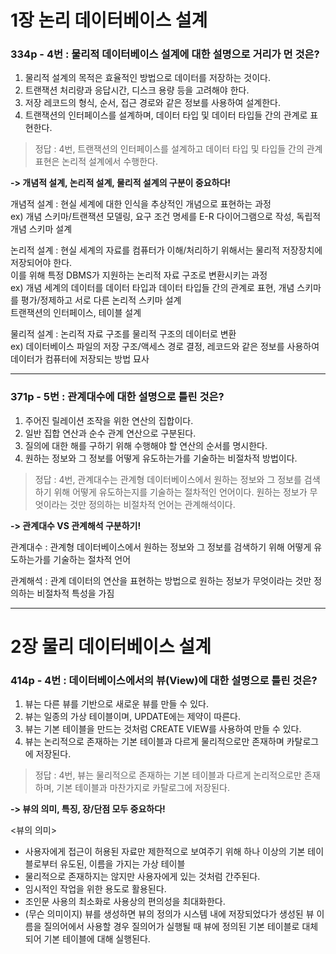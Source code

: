 # 1장 논리 데이터베이스 설계

### 334p - 4번 : 물리적 데이터베이스 설계에 대한 설명으로 거리가 먼 것은?
1. 물리적 설계의 목적은 효율적인 방법으로 데이터를 저장하는 것이다.
2. 트랜잭션 처리량과 응답시간, 디스크 용량 등을 고려해야 한다.
3. 저장 레코드의 형식, 순서, 접근 경로와 같은 정보를 사용하여 설계한다.
4. 트랜잭션의 인터페이스를 설계하며, 데이터 타입 및 데이터 타입들 간의 관계로 표현한다.
> 정답 : 4번, 트랜잭션의 인터페이스를 설계하고 데이터 타입 및 타입들 간의 관계 표현은 논리적 설계에서 수행한다.

**-> 개념적 설계, 논리적 설계, 물리적 설계의 구분이 중요하다!**

개념적 설계 : 현실 세계에 대한 인식을 추상적인 개념으로 표현하는 과정  
ex) 개념 스키마/트랜잭션 모델링, 요구 조건 명세를 E-R 다이어그램으로 작성, 독립적 개념 스키마 설계

논리적 설계 : 현실 세계의 자료를 컴퓨터가 이해/처리하기 위해서는 물리적 저장장치에 저장되어야 한다.  
이를 위해 특정 DBMS가 지원하는 논리적 자료 구조로 변환시키는 과정  
ex) 개념 세계의 데이터를 데이터 타입과 데이터 타입들 간의 관계로 표현, 개념 스키마를 평가/정제하고 서로 다른 논리적 스키마 설계  
트랜잭션의 인터페이스, 테이블 설계

물리적 설계 : 논리적 자료 구조를 물리적 구조의 데이터로 변환  
ex) 데이터베이스 파일의 저장 구조/액세스 경로 결정, 레코드와 같은 정보를 사용하여 데이터가 컴퓨터에 저장되는 방법 묘사
***
### 371p - 5번 : 관계대수에 대한 설명으로 틀린 것은?
1. 주어진 릴레이션 조작을 위한 연산의 집합이다.
2. 일반 집합 연산과 순수 관계 연산으로 구분된다.
3. 질의에 대한 해를 구하기 위해 수행해야 할 연산의 순서를 명시한다.
4. 원하는 정보와 그 정보를 어떻게 유도하는가를 기술하는 비절차적 방법이다.
> 정답 : 4번, 관계대수는 관계형 데이터베이스에서 원하는 정보와 그 정보를 검색하기 위해 어떻게 유도하는지를 기술하는 절차적인 언어이다. 원하는 정보가 무엇이라는 것만 정의하는 비절차적 언어는 관계해석이다.

**-> 관계대수 VS 관계해석 구분하기!**

관계대수 : 관계형 데이터베이스에서 원하는 정보와 그 정보를 검색하기 위해 어떻게 유도하는가를 기술하는 절차적 언어

관계해석 : 관계 데이터의 연산을 표현하는 방법으로 원하는 정보가 무엇이라는 것만 정의하는 비절차적 특성을 가짐
***
# 2장 물리 데이터베이스 설계

### 414p - 4번 : 데이터베이스에서의 뷰(View)에 대한 설명으로 틀린 것은?
1. 뷰는 다른 뷰를 기반으로 새로운 뷰를 만들 수 있다.
2. 뷰는 일종의 가상 테이블이며, UPDATE에는 제약이 따른다.
3. 뷰는 기본 테이블을 만드는 것처럼 CREATE VIEW를 사용하여 만들 수 있다.
4. 뷰는 논리적으로 존재하는 기본 테이블과 다르게 물리적으로만 존재하며 카탈로그에 저장된다.  
> 정답 : 4번, 뷰는 물리적으로 존재하는 기본 테이블과 다르게 논리적으로만 존재하며, 기본 테이블과 마찬가지로 카탈로그에 저장된다.

**-> 뷰의 의미, 특징, 장/단점 모두 중요하다!**

<뷰의 의미>  
- 사용자에게 접근이 허용된 자료만 제한적으로 보여주기 위해 하나 이상의 기본 테이블로부터 유도된, 이름을 가지는 가상 테이블
- 물리적으로 존재하지는 않지만 사용자에게 있는 것처럼 간주된다.  
- 임시적인 작업을 위한 용도로 활용된다.
- 조인문 사용의 최소화로 사용상의 편의성을 최대화한다.
- (무슨 의미이지) 뷰를 생성하면 뷰의 정의가 시스템 내에 저장되었다가 생성된 뷰 이름을 질의어에서 사용할 경우 질의어가 실행될 때 뷰에 정의된 기본 테이블로 대체되어 기본 테이블에 대해 실행된다.

